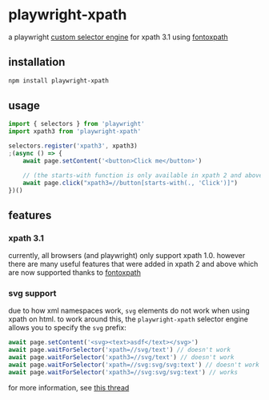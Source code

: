 # playwright-xpath

a playwright [custom selector engine](https://playwright.dev/docs/extensibility#custom-selector-engines) for xpath 3.1 using [fontoxpath](https://github.com/FontoXML/fontoxpath)

## installation

```bash
npm install playwright-xpath
```

## usage

```ts
import { selectors } from 'playwright'
import xpath3 from 'playwright-xpath'

selectors.register('xpath3', xpath3)
;(async () => {
    await page.setContent('<button>Click me</button>')

    // (the starts-with function is only available in xpath 2 and above)
    await page.click("xpath3=//button[starts-with(., 'Click')]")
})()
```

## features

### xpath 3.1

currently, all browsers (and playwright) only support xpath 1.0. however there are many useful features that were added in xpath 2 and above which are now supported thanks to [fontoxpath](https://github.com/FontoXML/fontoxpath)

### svg support

due to how xml namespaces work, `svg` elements do not work when using xpath on html. to work around this, the `playwright-xpath` selector engine allows you to specify the `svg` prefix:

```ts
await page.setContent('<svg><text>asdf</text></svg>')
await page.waitForSelector('xpath=//svg/text') // doesn't work
await page.waitForSelector('xpath3=//svg/text') // doesn't work
await page.waitForSelector('xpath=//svg:svg/svg:text') // doesn't work
await page.waitForSelector('xpath3=//svg:svg/svg:text') // works
```

for more information, see [this thread](https://github.com/FontoXML/fontoxpath/issues/525#issuecomment-1235325777)
